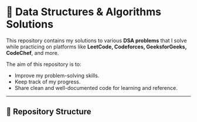 
# 🧮 Data Structures & Algorithms Solutions

This repository contains my solutions to various **DSA problems** that I solve while practicing on platforms like **LeetCode, Codeforces, GeeksforGeeks, CodeChef**, and more.  

The aim of this repository is to:
- Improve my problem-solving skills.
- Keep track of my progress.
- Share clean and well-documented code for learning and reference.

---

## 📂 Repository Structure

